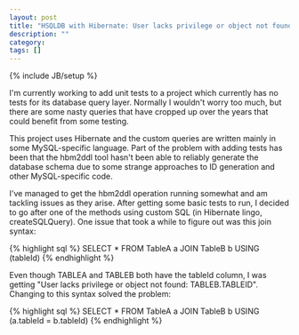 ```yaml
---
layout: post
title: "HSQLDB with Hibernate: User lacks privilege or object not found"
description: ""
category: 
tags: []
---
```

{% include JB/setup %}

I'm currently working to add unit tests to a project which currently has no
tests for its database query layer. Normally I wouldn't worry too much, but
there are some nasty queries that have cropped up over the years that could
benefit from some testing.

This project uses Hibernate and the custom queries are written mainly in some
MySQL-specific language. Part of the problem with adding tests has been that
the hbm2ddl tool hasn't been able to reliably generate the database schema due
to some strange approaches to ID generation and other MySQL-specific code.

I've managed to get the hbm2ddl operation running somewhat and am tackling
issues as they arise. After getting some basic tests to run, I decided to go
after one of the methods using custom SQL (in Hibernate lingo, createSQLQuery).
One issue that took a while to figure out was this join syntax:

{% highlight sql %}
SELECT * FROM TableA a
JOIN TableB b USING (tableId)
{% endhighlight %}

Even though TABLEA and TABLEB both have the tableId column, I was getting
"User lacks privilege or object not found: TABLEB.TABLEID". Changing to this
syntax solved the problem:

{% highlight sql %}
SELECT * FROM TableA a
JOIN TableB b USING (a.tableId = b.tableId)
{% endhighlight %}
